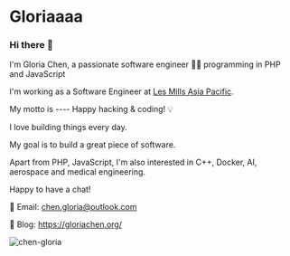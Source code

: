 # Gloriaaaa


### Hi there :raising_hand:

I'm Gloria Chen, a passionate software engineer 👩‍💻 programming in PHP and JavaScript

I'm working as a Software Engineer at [Les Mills Asia Pacific](https://www.linkedin.com/company/les-mills-asia-pacific/about/).

My motto is ---- Happy hacking & coding! 💡 

I love building things every day.

My goal is to build a great piece of software. 

Apart from PHP, JavaScript, I'm also interested in C++, Docker, AI, aerospace and medical engineering.

Happy to have a chat!

:email: Email: chen.gloria@outlook.com

:notebook_with_decorative_cover: Blog: <https://gloriachen.org/>

<img src="https://github-readme-stats.vercel.app/api?username=chen-gloria&show_icons=true&theme=radical" alt="chen-gloria" />
